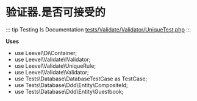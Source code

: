 # 验证器.是否可接受的

::: tip Testing Is Documentation
[tests/Validate/Validator/UniqueTest.php](https://github.com/hunzhiwange/framework/blob/master/tests/Validate/Validator/UniqueTest.php)
:::
    
**Uses**

 * use Leevel\Di\Container;
 * use Leevel\Validate\IValidator;
 * use Leevel\Validate\UniqueRule;
 * use Leevel\Validate\Validator;
 * use Tests\Database\DatabaseTestCase as TestCase;
 * use Tests\Database\Ddd\Entity\CompositeId;
 * use Tests\Database\Ddd\Entity\Guestbook;